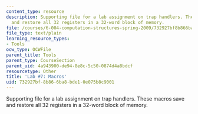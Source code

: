 ```yaml
---
content_type: resource
description: Supporting file for a lab assignment on trap handlers. These macros save
  and restore all 32 registers in a 32-word block of memory.
file: /courses/6-004-computation-structures-spring-2009/732927bf8b866ba8bde10e075b8c9001_lab7macros.uasm
file_type: text/plain
learning_resource_types:
- Tools
ocw_type: OCWFile
parent_title: Tools
parent_type: CourseSection
parent_uid: 4a943900-de94-8e8c-5c50-0874d4a8bdcf
resourcetype: Other
title: 'Lab #7: Macros'
uid: 732927bf-8b86-6ba8-bde1-0e075b8c9001
---
```

Supporting file for a lab assignment on trap handlers. These macros save and restore all 32 registers in a 32-word block of memory.

